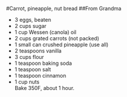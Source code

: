 #Carrot, pineapple, nut bread
##From Grandma
* 3 eggs, beaten
* 2 cups sugar
* 1 cup Wessen (canola) oil
* 2 cups grated carrots (not packed)
* 1 small can crushed pineapple (use all)
* 2 teaspoons vanilla
* 3 cups flour
* 1 teaspoon baking soda
* 1 teaspoon salt
* 1 teaspoon cinnamon
* 1 cup nuts
<br>Bake 350F, about 1 hour.</br>
